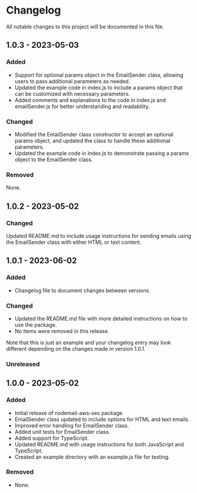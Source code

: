 # Changelog

All notable changes to this project will be documented in this file.

## 1.0.3 - 2023-05-03

### Added

- Support for optional params object in the EmailSender class, allowing users to pass additional parameters as needed.
- Updated the example code in index.js to include a params object that can be customized with necessary parameters.
- Added comments and explanations to the code in index.js and emailSender.js for better understanding and readability.

### Changed

- Modified the EmailSender class constructor to accept an optional params object, and updated the class to handle these additional parameters.
- Updated the example code in index.js to demonstrate passing a params object to the EmailSender class.

### Removed

None.

## 1.0.2 - 2023-05-02

### Changed

Updated README.md to include usage instructions for sending emails using the EmailSender class with either HTML or text content.

## 1.0.1 - 2023-06-02

### Added

- Changelog file to document changes between versions.

### Changed

- Updated the README.md file with more detailed instructions on how to use the package.
- No items were removed in this release.

Note that this is just an example and your changelog entry may look different depending on the changes made in version 1.0.1.

### Unreleased

## 1.0.0 - 2023-05-02

### Added

- Initial release of nodemail-aws-ses package.
- EmailSender class updated to include options for HTML and text emails.
- Improved error handling for EmailSender class.
- Added unit tests for EmailSender class.
- Added support for TypeScript.
- Updated README.md with usage instructions for both JavaScript and TypeScript.
- Created an example directory with an example.js file for testing.

### Removed

- None.

